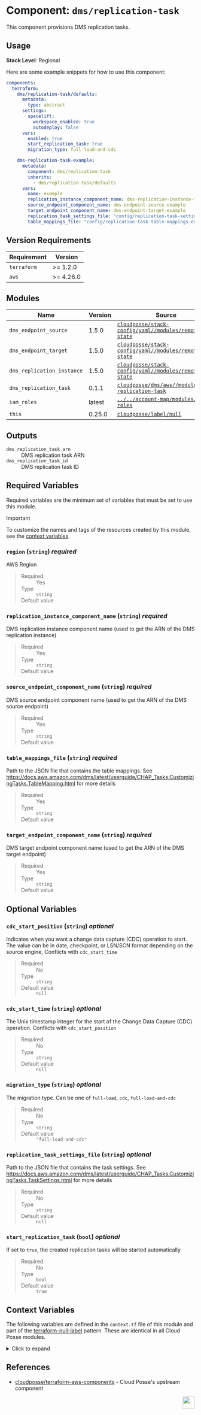 # Component: `dms/replication-task`

This component provisions DMS replication tasks.

## Usage

**Stack Level**: Regional

Here are some example snippets for how to use this component:

```yaml
components:
  terraform:
    dms/replication-task/defaults:
      metadata:
        type: abstract
      settings:
        spacelift:
          workspace_enabled: true
          autodeploy: false
      vars:
        enabled: true
        start_replication_task: true
        migration_type: full-load-and-cdc

    dms-replication-task-example:
      metadata:
        component: dms/replication-task
        inherits:
          - dms/replication-task/defaults
      vars:
        name: example
        replication_instance_component_name: dms-replication-instance-t2-small
        source_endpoint_component_name: dms-endpoint-source-example
        target_endpoint_component_name: dms-endpoint-target-example
        replication_task_settings_file: "config/replication-task-settings-example.json"
        table_mappings_file: "config/replication-task-table-mappings-example.json"
```

<!-- prettier-ignore-start -->
<!-- BEGINNING OF PRE-COMMIT-TERRAFORM DOCS HOOK -->



## Version Requirements

| Requirement | Version |
| --- | --- |
| `terraform` | >= 1.2.0 |
| `aws` | >= 4.26.0 |




## Modules

Name | Version | Source | Description
--- | --- | --- | ---
`dms_endpoint_source` | 1.5.0 | [`cloudposse/stack-config/yaml//modules/remote-state`](https://registry.terraform.io/modules/cloudposse/stack-config/yaml/modules/remote-state/1.5.0) | n/a
`dms_endpoint_target` | 1.5.0 | [`cloudposse/stack-config/yaml//modules/remote-state`](https://registry.terraform.io/modules/cloudposse/stack-config/yaml/modules/remote-state/1.5.0) | n/a
`dms_replication_instance` | 1.5.0 | [`cloudposse/stack-config/yaml//modules/remote-state`](https://registry.terraform.io/modules/cloudposse/stack-config/yaml/modules/remote-state/1.5.0) | n/a
`dms_replication_task` | 0.1.1 | [`cloudposse/dms/aws//modules/dms-replication-task`](https://registry.terraform.io/modules/cloudposse/dms/aws/modules/dms-replication-task/0.1.1) | n/a
`iam_roles` | latest | [`../../account-map/modules/iam-roles`](https://registry.terraform.io/modules/../../account-map/modules/iam-roles/) | n/a
`this` | 0.25.0 | [`cloudposse/label/null`](https://registry.terraform.io/modules/cloudposse/label/null/0.25.0) | n/a




## Outputs

<dl>
  <dt><code>dms_replication_task_arn</code></dt>
  <dd>
    DMS replication task ARN<br/>

  </dd>
  <dt><code>dms_replication_task_id</code></dt>
  <dd>
    DMS replication task ID<br/>

  </dd>
</dl>

## Required Variables

Required variables are the minimum set of variables that must be set to use this module.

> [!IMPORTANT]
>
> To customize the names and tags of the resources created by this module, see the [context variables](#context-variables).
>
### `region` (`string`) <i>required</i>


AWS Region<br/>

>
> <dl>
>   <dt>Required</dt>
>   <dd>Yes</dd>
>   <dt>Type</dt>
>   <dd>
>   <code>string</code>
>  </dd>
>
>  <dt>Default value</dt>
>  <dd>
>    <code></code>
>   </dd>
> </dl>
>


### `replication_instance_component_name` (`string`) <i>required</i>


DMS replication instance component name (used to get the ARN of the DMS replication instance)<br/>

>
> <dl>
>   <dt>Required</dt>
>   <dd>Yes</dd>
>   <dt>Type</dt>
>   <dd>
>   <code>string</code>
>  </dd>
>
>  <dt>Default value</dt>
>  <dd>
>    <code></code>
>   </dd>
> </dl>
>


### `source_endpoint_component_name` (`string`) <i>required</i>


DMS source endpoint component name (used to get the ARN of the DMS source endpoint)<br/>

>
> <dl>
>   <dt>Required</dt>
>   <dd>Yes</dd>
>   <dt>Type</dt>
>   <dd>
>   <code>string</code>
>  </dd>
>
>  <dt>Default value</dt>
>  <dd>
>    <code></code>
>   </dd>
> </dl>
>


### `table_mappings_file` (`string`) <i>required</i>


Path to the JSON file that contains the table mappings. See https://docs.aws.amazon.com/dms/latest/userguide/CHAP_Tasks.CustomizingTasks.TableMapping.html for more details<br/>

>
> <dl>
>   <dt>Required</dt>
>   <dd>Yes</dd>
>   <dt>Type</dt>
>   <dd>
>   <code>string</code>
>  </dd>
>
>  <dt>Default value</dt>
>  <dd>
>    <code></code>
>   </dd>
> </dl>
>


### `target_endpoint_component_name` (`string`) <i>required</i>


DMS target endpoint component name (used to get the ARN of the DMS target endpoint)<br/>

>
> <dl>
>   <dt>Required</dt>
>   <dd>Yes</dd>
>   <dt>Type</dt>
>   <dd>
>   <code>string</code>
>  </dd>
>
>  <dt>Default value</dt>
>  <dd>
>    <code></code>
>   </dd>
> </dl>
>



## Optional Variables
### `cdc_start_position` (`string`) <i>optional</i>


Indicates when you want a change data capture (CDC) operation to start. The value can be in date, checkpoint, or LSN/SCN format depending on the source engine, Conflicts with `cdc_start_time`<br/>

>
> <dl>
>   <dt>Required</dt>
>   <dd>No</dd>
>   <dt>Type</dt>
>   <dd>
>   <code>string</code>
>  </dd>
>
>  <dt>Default value</dt>
>  <dd>
>    <code>null</code>
>   </dd>
> </dl>
>


### `cdc_start_time` (`string`) <i>optional</i>


The Unix timestamp integer for the start of the Change Data Capture (CDC) operation. Conflicts with `cdc_start_position`<br/>

>
> <dl>
>   <dt>Required</dt>
>   <dd>No</dd>
>   <dt>Type</dt>
>   <dd>
>   <code>string</code>
>  </dd>
>
>  <dt>Default value</dt>
>  <dd>
>    <code>null</code>
>   </dd>
> </dl>
>


### `migration_type` (`string`) <i>optional</i>


The migration type. Can be one of `full-load`, `cdc`, `full-load-and-cdc`<br/>

>
> <dl>
>   <dt>Required</dt>
>   <dd>No</dd>
>   <dt>Type</dt>
>   <dd>
>   <code>string</code>
>  </dd>
>
>  <dt>Default value</dt>
>  <dd>
>    <code>"full-load-and-cdc"</code>
>   </dd>
> </dl>
>


### `replication_task_settings_file` (`string`) <i>optional</i>


Path to the JSON file that contains the task settings. See https://docs.aws.amazon.com/dms/latest/userguide/CHAP_Tasks.CustomizingTasks.TaskSettings.html for more details<br/>

>
> <dl>
>   <dt>Required</dt>
>   <dd>No</dd>
>   <dt>Type</dt>
>   <dd>
>   <code>string</code>
>  </dd>
>
>  <dt>Default value</dt>
>  <dd>
>    <code>null</code>
>   </dd>
> </dl>
>


### `start_replication_task` (`bool`) <i>optional</i>


If set to `true`, the created replication tasks will be started automatically<br/>

>
> <dl>
>   <dt>Required</dt>
>   <dd>No</dd>
>   <dt>Type</dt>
>   <dd>
>   <code>bool</code>
>  </dd>
>
>  <dt>Default value</dt>
>  <dd>
>    <code>true</code>
>   </dd>
> </dl>
>



## Context Variables

The following variables are defined in the `context.tf` file of this module and part of the [terraform-null-label](https://registry.terraform.io/modules/cloudposse/label/null) pattern. These are identical in all Cloud Posse modules.

<details>
<summary>Click to expand</summary>


### `additional_tag_map` (`map(string)`) <i>optional</i>


Additional key-value pairs to add to each map in `tags_as_list_of_maps`. Not added to `tags` or `id`.<br/>
This is for some rare cases where resources want additional configuration of tags<br/>
and therefore take a list of maps with tag key, value, and additional configuration.<br/>
<br/>

>
> <dl>
>   <dt>Required</dt>
>   <dd>No</dd>
>   <dt>Type</dt>
>   <dd>
>   <code>map(string)</code>
>  </dd>
>
>  <dt>Default value</dt>
>  <dd>
>    <code>{}</code>
>   </dd>
> </dl>
>


### `attributes` (`list(string)`) <i>optional</i>


ID element. Additional attributes (e.g. `workers` or `cluster`) to add to `id`,<br/>
in the order they appear in the list. New attributes are appended to the<br/>
end of the list. The elements of the list are joined by the `delimiter`<br/>
and treated as a single ID element.<br/>
<br/>

>
> <dl>
>   <dt>Required</dt>
>   <dd>No</dd>
>   <dt>Type</dt>
>   <dd>
>   <code>list(string)</code>
>  </dd>
>
>  <dt>Default value</dt>
>  <dd>
>    <code>[]</code>
>   </dd>
> </dl>
>


### `context` (`any`) <i>optional</i>


Single object for setting entire context at once.<br/>
See description of individual variables for details.<br/>
Leave string and numeric variables as `null` to use default value.<br/>
Individual variable settings (non-null) override settings in context object,<br/>
except for attributes, tags, and additional_tag_map, which are merged.<br/>
<br/>

>
> <dl>
>   <dt>Required</dt>
>   <dd>No</dd>
>   <dt>Type</dt>
>   <dd>
>   <code>any</code>
>  </dd>
>
>  <dt>Default value</dt>
>  <dd>
>    
>
>    ```hcl
>    {
>      "additional_tag_map": {},
>      "attributes": [],
>      "delimiter": null,
>      "descriptor_formats": {},
>      "enabled": true,
>      "environment": null,
>      "id_length_limit": null,
>      "label_key_case": null,
>      "label_order": [],
>      "label_value_case": null,
>      "labels_as_tags": [
>        "unset"
>      ],
>      "name": null,
>      "namespace": null,
>      "regex_replace_chars": null,
>      "stage": null,
>      "tags": {},
>      "tenant": null
>    }
>    ```
>
>   </dd>
> </dl>
>


### `delimiter` (`string`) <i>optional</i>


Delimiter to be used between ID elements.<br/>
Defaults to `-` (hyphen). Set to `""` to use no delimiter at all.<br/>
<br/>

>
> <dl>
>   <dt>Required</dt>
>   <dd>No</dd>
>   <dt>Type</dt>
>   <dd>
>   <code>string</code>
>  </dd>
>
>  <dt>Default value</dt>
>  <dd>
>    <code>null</code>
>   </dd>
> </dl>
>


### `descriptor_formats` (`any`) <i>optional</i>


Describe additional descriptors to be output in the `descriptors` output map.<br/>
Map of maps. Keys are names of descriptors. Values are maps of the form<br/>
`{<br/>
   format = string<br/>
   labels = list(string)<br/>
}`<br/>
(Type is `any` so the map values can later be enhanced to provide additional options.)<br/>
`format` is a Terraform format string to be passed to the `format()` function.<br/>
`labels` is a list of labels, in order, to pass to `format()` function.<br/>
Label values will be normalized before being passed to `format()` so they will be<br/>
identical to how they appear in `id`.<br/>
Default is `{}` (`descriptors` output will be empty).<br/>
<br/>

>
> <dl>
>   <dt>Required</dt>
>   <dd>No</dd>
>   <dt>Type</dt>
>   <dd>
>   <code>any</code>
>  </dd>
>
>  <dt>Default value</dt>
>  <dd>
>    <code>{}</code>
>   </dd>
> </dl>
>


### `enabled` (`bool`) <i>optional</i>


Set to false to prevent the module from creating any resources<br/>

>
> <dl>
>   <dt>Required</dt>
>   <dd>No</dd>
>   <dt>Type</dt>
>   <dd>
>   <code>bool</code>
>  </dd>
>
>  <dt>Default value</dt>
>  <dd>
>    <code>null</code>
>   </dd>
> </dl>
>


### `environment` (`string`) <i>optional</i>


ID element. Usually used for region e.g. 'uw2', 'us-west-2', OR role 'prod', 'staging', 'dev', 'UAT'<br/>

>
> <dl>
>   <dt>Required</dt>
>   <dd>No</dd>
>   <dt>Type</dt>
>   <dd>
>   <code>string</code>
>  </dd>
>
>  <dt>Default value</dt>
>  <dd>
>    <code>null</code>
>   </dd>
> </dl>
>


### `id_length_limit` (`number`) <i>optional</i>


Limit `id` to this many characters (minimum 6).<br/>
Set to `0` for unlimited length.<br/>
Set to `null` for keep the existing setting, which defaults to `0`.<br/>
Does not affect `id_full`.<br/>
<br/>

>
> <dl>
>   <dt>Required</dt>
>   <dd>No</dd>
>   <dt>Type</dt>
>   <dd>
>   <code>number</code>
>  </dd>
>
>  <dt>Default value</dt>
>  <dd>
>    <code>null</code>
>   </dd>
> </dl>
>


### `label_key_case` (`string`) <i>optional</i>


Controls the letter case of the `tags` keys (label names) for tags generated by this module.<br/>
Does not affect keys of tags passed in via the `tags` input.<br/>
Possible values: `lower`, `title`, `upper`.<br/>
Default value: `title`.<br/>
<br/>

>
> <dl>
>   <dt>Required</dt>
>   <dd>No</dd>
>   <dt>Type</dt>
>   <dd>
>   <code>string</code>
>  </dd>
>
>  <dt>Default value</dt>
>  <dd>
>    <code>null</code>
>   </dd>
> </dl>
>


### `label_order` (`list(string)`) <i>optional</i>


The order in which the labels (ID elements) appear in the `id`.<br/>
Defaults to ["namespace", "environment", "stage", "name", "attributes"].<br/>
You can omit any of the 6 labels ("tenant" is the 6th), but at least one must be present.<br/>
<br/>

>
> <dl>
>   <dt>Required</dt>
>   <dd>No</dd>
>   <dt>Type</dt>
>   <dd>
>   <code>list(string)</code>
>  </dd>
>
>  <dt>Default value</dt>
>  <dd>
>    <code>null</code>
>   </dd>
> </dl>
>


### `label_value_case` (`string`) <i>optional</i>


Controls the letter case of ID elements (labels) as included in `id`,<br/>
set as tag values, and output by this module individually.<br/>
Does not affect values of tags passed in via the `tags` input.<br/>
Possible values: `lower`, `title`, `upper` and `none` (no transformation).<br/>
Set this to `title` and set `delimiter` to `""` to yield Pascal Case IDs.<br/>
Default value: `lower`.<br/>
<br/>

>
> <dl>
>   <dt>Required</dt>
>   <dd>No</dd>
>   <dt>Type</dt>
>   <dd>
>   <code>string</code>
>  </dd>
>
>  <dt>Default value</dt>
>  <dd>
>    <code>null</code>
>   </dd>
> </dl>
>


### `labels_as_tags` (`set(string)`) <i>optional</i>


Set of labels (ID elements) to include as tags in the `tags` output.<br/>
Default is to include all labels.<br/>
Tags with empty values will not be included in the `tags` output.<br/>
Set to `[]` to suppress all generated tags.<br/>
**Notes:**<br/>
  The value of the `name` tag, if included, will be the `id`, not the `name`.<br/>
  Unlike other `null-label` inputs, the initial setting of `labels_as_tags` cannot be<br/>
  changed in later chained modules. Attempts to change it will be silently ignored.<br/>
<br/>

>
> <dl>
>   <dt>Required</dt>
>   <dd>No</dd>
>   <dt>Type</dt>
>   <dd>
>   <code>set(string)</code>
>  </dd>
>
>  <dt>Default value</dt>
>  <dd>
>    
>
>    ```hcl
>    [
>      "default"
>    ]
>    ```
>
>   </dd>
> </dl>
>


### `name` (`string`) <i>optional</i>


ID element. Usually the component or solution name, e.g. 'app' or 'jenkins'.<br/>
This is the only ID element not also included as a `tag`.<br/>
The "name" tag is set to the full `id` string. There is no tag with the value of the `name` input.<br/>
<br/>

>
> <dl>
>   <dt>Required</dt>
>   <dd>No</dd>
>   <dt>Type</dt>
>   <dd>
>   <code>string</code>
>  </dd>
>
>  <dt>Default value</dt>
>  <dd>
>    <code>null</code>
>   </dd>
> </dl>
>


### `namespace` (`string`) <i>optional</i>


ID element. Usually an abbreviation of your organization name, e.g. 'eg' or 'cp', to help ensure generated IDs are globally unique<br/>

>
> <dl>
>   <dt>Required</dt>
>   <dd>No</dd>
>   <dt>Type</dt>
>   <dd>
>   <code>string</code>
>  </dd>
>
>  <dt>Default value</dt>
>  <dd>
>    <code>null</code>
>   </dd>
> </dl>
>


### `regex_replace_chars` (`string`) <i>optional</i>


Terraform regular expression (regex) string.<br/>
Characters matching the regex will be removed from the ID elements.<br/>
If not set, `"/[^a-zA-Z0-9-]/"` is used to remove all characters other than hyphens, letters and digits.<br/>
<br/>

>
> <dl>
>   <dt>Required</dt>
>   <dd>No</dd>
>   <dt>Type</dt>
>   <dd>
>   <code>string</code>
>  </dd>
>
>  <dt>Default value</dt>
>  <dd>
>    <code>null</code>
>   </dd>
> </dl>
>


### `stage` (`string`) <i>optional</i>


ID element. Usually used to indicate role, e.g. 'prod', 'staging', 'source', 'build', 'test', 'deploy', 'release'<br/>

>
> <dl>
>   <dt>Required</dt>
>   <dd>No</dd>
>   <dt>Type</dt>
>   <dd>
>   <code>string</code>
>  </dd>
>
>  <dt>Default value</dt>
>  <dd>
>    <code>null</code>
>   </dd>
> </dl>
>


### `tags` (`map(string)`) <i>optional</i>


Additional tags (e.g. `{'BusinessUnit': 'XYZ'}`).<br/>
Neither the tag keys nor the tag values will be modified by this module.<br/>
<br/>

>
> <dl>
>   <dt>Required</dt>
>   <dd>No</dd>
>   <dt>Type</dt>
>   <dd>
>   <code>map(string)</code>
>  </dd>
>
>  <dt>Default value</dt>
>  <dd>
>    <code>{}</code>
>   </dd>
> </dl>
>


### `tenant` (`string`) <i>optional</i>


ID element _(Rarely used, not included by default)_. A customer identifier, indicating who this instance of a resource is for<br/>

>
> <dl>
>   <dt>Required</dt>
>   <dd>No</dd>
>   <dt>Type</dt>
>   <dd>
>   <code>string</code>
>  </dd>
>
>  <dt>Default value</dt>
>  <dd>
>    <code>null</code>
>   </dd>
> </dl>
>



</details>
<!-- END OF PRE-COMMIT-TERRAFORM DOCS HOOK -->
<!-- prettier-ignore-end -->

## References

- [cloudposse/terraform-aws-components](https://github.com/cloudposse/terraform-aws-components/tree/main/modules/dms/modules/dms-replication-task) -
  Cloud Posse's upstream component

[<img src="https://cloudposse.com/logo-300x69.svg" height="32" align="right"/>](https://cpco.io/component)
